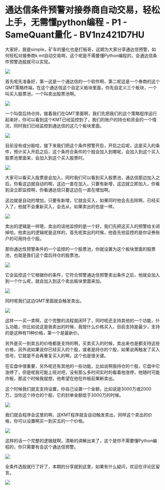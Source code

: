 # 通达信条件预警对接券商自动交易，轻松上手，无需懂python编程 - P1 - SameQuant量化 - BV1nz421D7HU

大家好，我是simple，矿车的量化也是打板哥，这期为大家分享通达信预警，如何轻松对接券商k mt自动交易啊，这个呢是不需要懂Python编程的，会通达信条件预警选股就可以实现。



![](img/97fc3e3e2a5de88de4334130d5fab8e1_1.png)

首先呢先准备好，第一这是一个通达信的一个软件啊，第二呢这是一个券商的这个QMT策略终端，在这个通达信这个自定义板块里面，你先自定义三个板块，一个叫买入股票池，一个叫卖出股票池啊。



![](img/97fc3e3e2a5de88de4334130d5fab8e1_3.png)

一个叫盘后持仓持，接着我们在QMT里面啊，我们先把我们的这个策略程序运行起来好，你可以看到这个KMT已经监控到了，我们的账户的持仓和资金的一个情况，同时我们已经监控到通达信的这几个板块里面。



![](img/97fc3e3e2a5de88de4334130d5fab8e1_5.png)

目前没有成分股哈，接下来我们把这个条件预警开启，开启之后呢，这是买入的条件，预计买入开启之后，这个条符合条件的个股会加入到哪呢，会加入到这个买入股票池里面来，会加入到这个买入股票时。



![](img/97fc3e3e2a5de88de4334130d5fab8e1_7.png)

大家可以看买入股票是会加入，同时我们可以看到买入股票池，通达信那边加入之后，你看这边就自动的啊，这边一直在加入，只要有新增，这边就立即加入，你看到没立即监控啊，你看通达信只要这边在一直在增加啊。

这边就是自动的增加，只要有新增，它就会买入，如果同时他会去去除啊，已经买入了，他就不会重新买入，会去从，如果卖出的也是一样。



![](img/97fc3e3e2a5de88de4334130d5fab8e1_9.png)

卖出的逻辑是一样嗯，卖出的话他监控的是一个好，我们先把这买入的预警给关闭掉哈，他卖出的逻辑呢是这样的，首先呢卖出的时候，他首先他监控的是你证券账户的可用持仓个股。

那你通达性预警条件的一个监控的一个股票池，你就设置为这个板块里面的股票池，也就是我们这个盘后持仓的股票池。



![](img/97fc3e3e2a5de88de4334130d5fab8e1_11.png)

它会监控这个它根据你的条件，它符合预警通达信预警卖出条件之后，他就会加入到一个什么呢，就会加入到这个卖出板块里面来加。



![](img/97fc3e3e2a5de88de4334130d5fab8e1_13.png)

同时呢我们这边QMT里面就会触发卖出。

![](img/97fc3e3e2a5de88de4334130d5fab8e1_15.png)

这样一一买一卖啊，这个完整的流程就闭环了，同时呢还支持其他的一个功能，什么功能，你比如说这是我卖出的时候，我按什么价格买入，目前支持是最少，支持的是这种有11种价格，第一个是最新价。

另外是买一到卖五的价格都是支持的啊，买卖买入的时候，卖出来也是都支持这些价格，另外说如果说你已经买入的个股，或者是持仓的个股，如果说再触发了买入信号，它就是不会再重复买入的啊，这个也是很关键。

在实盘中很重要，另外呢还有其他的一些功能，比如说啊我持仓的个股，它盘中它涨停了，但是呢我可能上班对吧，没有那么多时间实时的看着他涨停，他随时可能炸板，那这个时候我就想，他希望在他在炸板前果断卖出。

这个时候我们就支支持设置，你自己设置一个金额，比如说是3000万或2000万，当你这个持仓的个股，它的封单金额低于3000万的时候。



![](img/97fc3e3e2a5de88de4334130d5fab8e1_17.png)

我们就会程序会这里的啊，这KMT程序就会自动触发卖出，同样这个卖出的价格，你可以设置啊买一到买五的一个价格。



![](img/97fc3e3e2a5de88de4334130d5fab8e1_19.png)

这样的话一个完整的逻辑就啊，清晰的讲解出来了，这个是你不需要懂Python编程的，你只需要有会这个通达信预警。



![](img/97fc3e3e2a5de88de4334130d5fab8e1_21.png)

全条件选股就行了好了，本期的分享就到这里，如果有什么疑问，欢迎在评论区留言。

![](img/97fc3e3e2a5de88de4334130d5fab8e1_23.png)